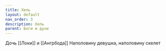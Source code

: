 ```yaml
---
title: Хель
layout: default
nav_order: 3
description: Хель
parent: Боги и духи
---
```


Дочь [[Локи]] и [[Ангрбода]]
Наполовину девушка, наполовину скелет
